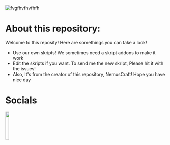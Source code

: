 ![fvgfhvfhvfhfh](https://github.com/NemusCraft/Skripts/assets/95968788/9e27d32d-9132-4740-a1e4-d07df37c648d)
# About this repository:
  Welcome to this reposity! Here are somethings you can take a look!
  - Use our own skripts! We sometimes need a skript addons to make it work
  - Edit the skripts if you want. To send me the new skript, Please hit it with the issues!
  - Also, It's from the creator of this repository, NemusCraft! Hope you have nice day
# Socials
[<img src="https://github.com/NemusCraft/Skripts/assets/95968788/5e5d5065-3b1c-468b-a982-47a7401ccc4f" width=15% height=15%>](https://discord.gg/kNeEbE3KgA)
